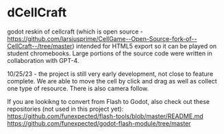 # dCellCraft
godot reskin of cellcraft (which is open source - https://github.com/larsiusprime/CellGame--Open-Source-fork-of--CellCraft--/tree/master) intended for HTML5 export so it can be played on student chromebooks. Large portions of the source code were written in collaboration with GPT-4.

10/25/23 - the project is still very early development, not close to feature complete. We are able to move the cell by click and drag as well as collect one type of resource. There is also camera follow.

If you are lookikng to convert from Flash to Godot, also check out these repositories (not used in this project yet):
https://github.com/funexpected/flash-tools/blob/master/README.md
https://github.com/funexpected/godot-flash-module/tree/master

